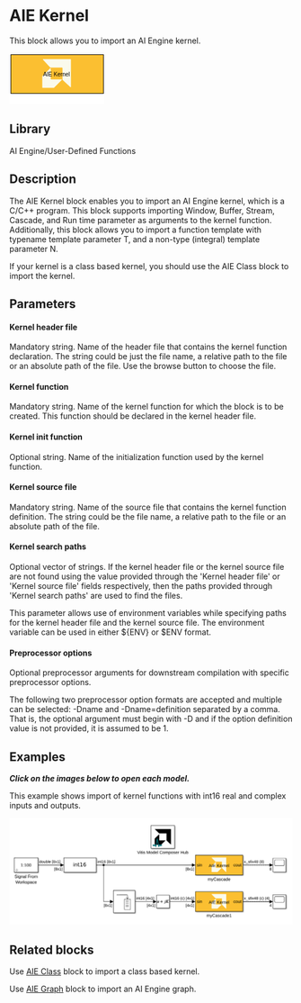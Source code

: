 # AIE Kernel

This block allows you to import an AI Engine kernel.  

![](./Images/block.png)  

## Library

AI Engine/User-Defined Functions

## Description

The AIE Kernel block enables you to import an AI Engine kernel, which is a C/C++ program. This block supports importing Window, Buffer, Stream, Cascade, and Run time parameter as arguments to the kernel function. Additionally, this block allows you to import a function template with typename template parameter T, and a non-type (integral) template parameter N.

<div class="noteBox">
If your kernel is a class based kernel, you should use the 
AIE Class block to import the kernel.
</div>

## Parameters
#### Kernel header file
Mandatory string. Name of the header file that contains the kernel function declaration. The string could be just the file name, a relative path to the file or an absolute path of the file. Use the browse button to choose the file.

#### Kernel function
Mandatory string. Name of the kernel function for which the block is to be created. This function should be declared in the kernel header file. 

#### Kernel init function
Optional string. Name of the initialization function used by the kernel function.

#### Kernel source file
Mandatory string. Name of the source file that contains the kernel function definition. The string could be the file name, a relative path to the file or an absolute path of the file.

#### Kernel search paths
Optional vector of strings. If the kernel header file or the kernel source file are not found using the value provided through the 'Kernel header file' or 'Kernel source file' fields respectively, then the paths provided through 'Kernel search paths' are used to find the files.

This parameter allows use of environment variables while specifying paths for the kernel header file and the kernel source file. The environment variable can be used in either ${ENV} or $ENV format. 

#### Preprocessor options
Optional preprocessor arguments for downstream compilation with specific preprocessor options.

The following two preprocessor option formats are accepted and multiple can be selected: -Dname and -Dname=definition separated by a comma. That is, the optional argument must begin with -D and if the option definition value is not provided, it is assumed to be 1.

## Examples

***Click on the images below to open each model.***

This example shows import of kernel functions with int16 real and complex inputs and outputs.

[![](./Images/AIE_Kernel_Ex1.png)](https://github.com/Xilinx/Vitis_Model_Composer/tree/2023.2/Examples/Block_Help/AIE/AIE_Kernel_Ex1)

## Related blocks
Use [AIE Class](../AIE_Class_Kernel_Function/README.md) block to import a class based kernel.

Use [AIE Graph](../AIE_Graph_Function/README.md) block to import an AI Engine graph.




